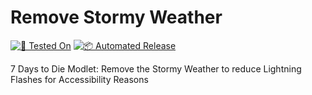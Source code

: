# Remove Stormy Weather

[![🧪 Tested On](https://img.shields.io/badge/🧪%20Tested%20On-A21%20b324-blue.svg)](https://7daystodie.com/) [![📦 Automated Release](https://github.com/fatal-expedition/remove-stormy-weather/actions/workflows/release.yml/badge.svg)](https://github.com/fatal-expedition/remove-stormy-weather/actions/workflows/release.yml)

7 Days to Die Modlet: Remove the Stormy Weather to reduce Lightning Flashes for Accessibility Reasons
